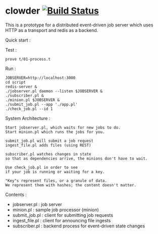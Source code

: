 # clowder [![Build Status](https://secure.travis-ci.org/bduggan/clowder.png)](http://travis-ci.org/bduggan/clowder)

This is a prototype for a distributed event-driven job
server which uses HTTP as a transport and redis as a backend.

Quick start :

Test :

    prove t/01-process.t

Run :

    JOBSERVER=http://localhost:3000
    cd script
    redis-server &
    ./jobserver.pl daemon --listen $JOBSERVER &
    ./subscriber.pl &
    ./minion.pl $JOBSERVER &
    ./submit_job.pl --app './app.pl'
    ./check_job.pl --id 1

System Architecture :

    Start jobserver.pl, which waits for new jobs to do.
    Start minion.pl which runs the jobs for you.

    submit_job.pl will submit a job request
    ingest_file.pl adds files (using REST)

    subscriber.pl watches changes in state
    so that as dependencies arrive, the minions don't have to wait.

    Use check_job.pl in order to see
    if your job is running or waiting for a key.

    "Key"s represent files, or a granule of data.
    We represent them with hashes; the content doesn't matter.

Contents :

* jobserver.pl   : job server
* minion.pl      : sample job processor (minion)
* submit_job.pl  : client for submitting job requests
* ingest_file.pl : client for announcing file ingests
* subscriber.pl  : backend process for event-driven state changes


